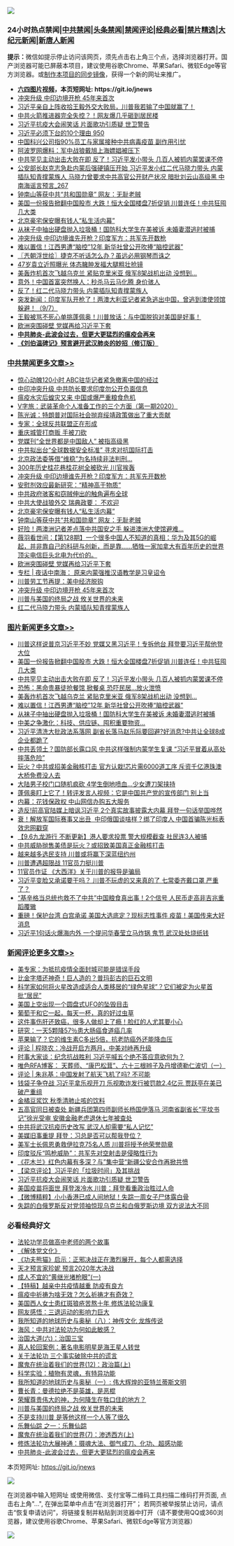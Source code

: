 ![](https://raw.githubusercontent.com/fqnews/bnews/master/64photo/fqnews-qr.jpg)

<div id="tt">
<h3>24小时热点禁闻|<a href="#%E4%B8%AD%E5%85%B1%E7%A6%81%E9%97%BB%E6%9B%B4%E5%A4%9A%E6%96%87%E7%AB%A0">中共禁闻</a>|<a href="#%E5%9B%BE%E7%89%87%E6%96%B0%E9%97%BB%E6%9B%B4%E5%A4%9A%E6%96%87%E7%AB%A0">头条禁闻</a>|<a href="#%E6%96%B0%E9%97%BB%E8%AF%84%E8%AE%BA%E6%9B%B4%E5%A4%9A%E6%96%87%E7%AB%A0">禁闻评论|<a href="#%E5%BF%85%E7%9C%8B%E7%BB%8F%E5%85%B8%E5%A5%BD%E6%96%87">经典必看|<a href="/video.md#%E7%A6%81%E7%89%87%E7%B2%BE%E9%80%89">禁片精选</a>|<a href="https://github.com/fqnews/djy/blob/master/gb/nf1351518.md#1">大纪元新闻</a>|<a href="https://github.com/fqnews/ntdtv/blob/master/gb/prog204.md#1">新唐人新闻</a></h3>
<div><b>提示：</b>微信如提示停止访问该网页，须先点击右上角三个点，选择浏览器打开。国产浏览器可能已屏蔽本项目，建议使用谷歌Chrome、苹果Safari、微软Edge等官方浏览器。或<a href="https://github.com/fqnews/bnews/blob/master/%E5%88%B6%E4%BD%9Cgit%E7%A6%81%E9%97%BB%E9%95%9C%E5%83%8F.md">制作本项目的同步镜像</a>，获得一个新的网址来推广。</div>
<ul>
<li><b><a href="http://d1.bdrive.tk/64.mp4" target="_blank">六四图片视频</a>，本页短网址: https://git.io/jnews</b></li>
<li><a href="/cbnews/20200908/1392788.md">冲突升级 中印边境开枪 45年来首次</a></li>
<li><a href="/bannedvideo/20200908/1392670.md">习近平亲自上阵收拾王毅外交大败局，川普我若输了中国就赢了！</a></li>
<li><a href="/cbnews/20200908/1392607.md">中共火箭推进器完全失控？！网友爆几乎砸到居民楼</a></li>
<li><a href="/comments/20200908/1392967.md">习近平抗疫大会闹笑话 片面歌功引质疑 世卫警告</a></li>
<li><a href="/bannedvideo/20200908/1392651.md">习近平必须下台的10个理由 950</a></li>
<li><a href="/cnnews/20200908/1392641.md">中国科兴公司指90%员工与家属接种中共病毒疫苗 副作用引忧</a></li>
<li><a href="/cnnews/20200908/1392960.md">阿波罗网爆料：军中战狼戴旭上海嫖娼被压下</a></li>
<li><a href="/topimagenews/20200908/1392983.md">中共罕见主动出击大败在即 反了！习近平发小带头 几百人被抓​​​​​内蒙罢课不停</a></li>
<li><a href="/comments/20200908/1392786.md">公安部长赵克志急赴内蒙后强硬镇压开始 习近平发小红二代马晓力带头 内蒙插队知青撑蒙族人 马晓力曾要求中共高官公开财产状况 暗批刘云山高级黑 中南海谣言预言_267</a></li>
<li><a href="/cbnews/20200908/1392870.md">钟南山等获中共“共和国勋章” 网友：无耻老贼</a></li>
<li><a href="/topimagenews/20200908/1392984.md">美国一份报告掀翻中国股市 大跌！恒大全国楼盘7折促销 川普连任！中共狂囤几大类</a></li>
<li><a href="/cbnews/20200908/1392877.md">北京豪宅保安曝有钱人“私生活内幕”</a></li>
<li><a href="/topimagenews/20200908/1392732.md">从袜子中抽出硬盘抛入垃圾桶！国防科大学生在美被诉 未婚妻潜逃时被捕</a></li>
<li><a href="/cbnews/20200908/1392929.md">冲突升级 中印边境谁先开枪？印度军方：共军先开数枪</a></li>
<li><a href="/topimagenews/20200908/1392733.md">难以置信！江西男遭“脑控”12年 新华社曾公开吹捧“脑控武器”</a></li>
<li><a href="/ssgc/20200908/1392647.md">〖兲朝浮世绘〗捷克不听话怎么办？虽远必用钢琴而诛之</a></li>
<li><a href="/yule/20200908/1392632.md">47岁袁立近照曝光 体态臃肿发福大腿粗壮抢镜</a></li>
<li><a href="/topimagenews/20200908/1392826.md">美轰炸机首次飞越乌克兰 紧贴克里米亚 俄军8架战机出动 没想到…</a></li>
<li><a href="/baitai/20200908/1392797.md">意外！中国首富突然换人：秒杀马云马化腾 身价骇人</a></li>
<li><a href="/comments/20200908/1392724.md">反了！红二代马晓力带头 内蒙插队知青撑蒙族人</a></li>
<li><a href="/bannedvideo/20200908/1392801.md">突发新闻：印度军队开枪了！两澳大利亚记者紧急逃出中国，曾逃到澳使领馆躲避！（9/7）</a></li>
<li><a href="/cbnews/20200908/1392639.md">王毅被骂不死心单挑蓬佩奥！川普放话：与中国脱钩对美国是好事！</a></li>
<li><a href="/cbnews/20200908/1392834.md">欧洲突围碰壁 党媒再给习近平下套</a></li>
<li><b><a href="/comments/20200211/1275071.md" target="_blank">中共肺炎-此波会过去，但更大更猛烈的瘟疫会再来</a></b></li>
<li><b><a href="/comments/20200207/1272816.md" target="_blank">《刘伯温碑记》预言避开武汉肺炎的妙招（修订版）</a></b></li>
</ul>
</div>

<div class="catlist">
<h3><a href="/cbnews/" target="_blank">中共禁闻</a><span><a href="/cbnews/" target="_blank" rel="nofollow">更多文章>></a></span></h3>
<ul>
<li><a href="/cbnews/20200909/1393154.md" target="_blank">惊心动魄120小时 ABC驻华记者紧急撤离中国的经过</a></li>
<li><a href="/cbnews/20200908/1392986.md" target="_blank">中印冲突升级 中共防长要求印度勿公开负面信息</a></li>
<li><a href="/cbnews/20200908/1392985.md" target="_blank">瘟疫水灾后蝗灾又来 中国或爆严重粮食危机</a></li>
<li><a href="/cbnews/20200908/1392978.md" target="_blank">V字旅：武装革命个人准备工作的三个方面（第一期2020）</a></li>
<li><a href="/cbnews/20200908/1392974.md" target="_blank">陈光诚：特朗普对国际社会抛弃绥靖政策做出了重大贡献</a></li>
<li><a href="/cbnews/20200908/1392952.md" target="_blank">专家：全球反共联盟正在形成</a></li>
<li><a href="/cbnews/20200908/1392951.md" target="_blank">重庆城管打商贩 手被刀砍</a></li>
<li><a href="/cbnews/20200908/1392950.md" target="_blank">党媒刊“全世界都是中国敌人” 被指高级黑</a></li>
<li><a href="/cbnews/20200908/1392949.md" target="_blank">中共拟出台“全球数据安全标准” 寻求对抗国际打击</a></li>
<li><a href="/cbnews/20200908/1392945.md" target="_blank">北京政法委等借“维稳”为名持续非法判刑…</a></li>
<li><a href="/cbnews/20200908/1392938.md" target="_blank">300年历史桂花巷桂花树全被砍光 川官挨轰</a></li>
<li><a href="/cbnews/20200908/1392929.md" target="_blank">冲突升级 中印边境谁先开枪？印度军方：共军先开数枪</a></li>
<li><a href="/comments/20200908/1392881.md" target="_blank">安慰剂效应最新研究：“精神高于物质”</a></li>
<li><a href="/cbnews/20200908/1392904.md" target="_blank">中共政府骇客和窃贼伸出的触角遍布全球</a></li>
<li><a href="/cbnews/20200908/1392878.md" target="_blank">中共大使战狼外交 瑞典政要： 不欢迎</a></li>
<li><a href="/cbnews/20200908/1392877.md" target="_blank">北京豪宅保安曝有钱人“私生活内幕”</a></li>
<li><a href="/cbnews/20200908/1392870.md" target="_blank">钟南山等获中共“共和国勋章” 网友：无耻老贼</a></li>
<li><a href="/cbnews/20200908/1392840.md" target="_blank">好险！两澳洲记者差点落中共国安之手 躲进澳洲大使馆避难…</a></li>
<li><a href="/cbnews/20200908/1392839.md" target="_blank">薇羽看世间：【第128期】一个很多中国人不知道的真相：华为及其5G的崛起，并非靠自己的科研与创新，而是靠……牺牲一家加拿大有百年历史的世界顶尖电信巨头北电为代价的。</a></li>
<li><a href="/cbnews/20200908/1392834.md" target="_blank">欧洲突围碰壁 党媒再给习近平下套</a></li>
<li><a href="/cbnews/20200908/1392831.md" target="_blank">专栏 | 夜话中南海： 原来内蒙强推汉语教学是习皇诏令</a></li>
<li><a href="/cbnews/20200908/1392808.md" target="_blank">川普劳工节再提：美中经济脱钩</a></li>
<li><a href="/cbnews/20200908/1392788.md" target="_blank">冲突升级 中印边境开枪 45年来首次</a></li>
<li><a href="/comments/20200908/1392488.md" target="_blank">川普与美国的终局之战 攸关世界的未来</a></li>
<li><a href="/cbnews/20200908/1392769.md" target="_blank">红二代马晓力带头 内蒙插队知青撑蒙族人</a></li>

</ul>
</div>
<div class="catlist">
<h3><a href="/topimagenews/" target="_blank">图片新闻</a><span><a href="/topimagenews/" target="_blank" rel="nofollow">更多文章>></a></span></h3>
<ul>
<li><a href="/topimagenews/20200908/1393069.md" target="_blank">川普这样说普京习近平不妙 党媒又黑习近平！专拆他台 拜登要习近平帮他登大位</a></li>
<li><a href="/topimagenews/20200908/1392984.md" target="_blank">美国一份报告掀翻中国股市 大跌！恒大全国楼盘7折促销 川普连任！中共狂囤几大类</a></li>
<li><a href="/topimagenews/20200908/1392983.md" target="_blank">中共罕见主动出击大败在即 反了！习近平发小带头 几百人被抓​​​​​内蒙罢课不停</a></li>
<li><a href="/topimagenews/20200908/1392851.md" target="_blank">恐怖：黑命贵暴徒抢餐馆 掀餐桌 恐吓民居…放火泄愤</a></li>
<li><a href="/topimagenews/20200908/1392826.md" target="_blank">美轰炸机首次飞越乌克兰 紧贴克里米亚 俄军8架战机出动 没想到…</a></li>
<li><a href="/topimagenews/20200908/1392733.md" target="_blank">难以置信！江西男遭“脑控”12年 新华社曾公开吹捧“脑控武器”</a></li>
<li><a href="/topimagenews/20200908/1392732.md" target="_blank">从袜子中抽出硬盘抛入垃圾桶！国防科大学生在美被诉 未婚妻潜逃时被捕</a></li>
<li><a href="/topimagenews/20200908/1392592.md" target="_blank">中美之争激化：科技、供应链、囤积重要物资…</a></li>
<li><a href="/topimagenews/20200907/1392571.md" target="_blank">习近平清洗大批政法系落网 副省长落马赵乐际要回避?好消息?中共让全球8成企业都跪了</a></li>
<li><a href="/topimagenews/20200907/1392476.md" target="_blank">中共丢领土？国防部长露口风 中共这样强制内蒙学生复课 “习近平冒着从高处摔落危险”</a></li>
<li><a href="/topimagenews/20200907/1392429.md" target="_blank">玩火？中共或招美金融核打击 官方认栽!芯片需6000道工序 斥资千亿港珠澳大桥免费没人去</a></li>
<li><a href="/topimagenews/20200907/1392356.md" target="_blank">大陆男子校门口随机疯砍 4学生倒地喷血…少女遭刀架挟持</a></li>
<li><a href="/topimagenews/20200907/1392249.md" target="_blank">蓬佩奥盯上它了！转评发言人视频：它是中国共产党的宣传部门 别上当</a></li>
<li><a href="/topimagenews/20200907/1392139.md" target="_blank">内幕：花钱保政权 中山网信办购五大服务</a></li>
<li><a href="/topimagenews/20200906/1392072.md" target="_blank">造反!前高官陆媒上暗讽习近平 2个真实故事披露大内幕 拜登一句话举国哗然</a></li>
<li><a href="/topimagenews/20200906/1391995.md" target="_blank">衰！解放军国际赛事又出丑  中印俄国谈啥样？绑了印度人 中国首骗陈光标表效忠网戳穿</a></li>
<li><a href="/topimagenews/20200906/1391905.md" target="_blank">【9.6九龙游行 不断更新】港人要求投票 警大规模截查 社民连3人被捕</a></li>
<li><a href="/topimagenews/20200906/1391878.md" target="_blank">中共威胁抛售美债是玩火？或招致美国真正金融核打击</a></li>
<li><a href="/topimagenews/20200906/1391824.md" target="_blank">越来越多选民支持 川普或将赢下深蓝纽约州</a></li>
<li><a href="/topimagenews/20200906/1391823.md" target="_blank">川普遭遇超限战 11官员力挺川普</a></li>
<li><a href="/topimagenews/20200906/1391807.md" target="_blank">11官员作证 《大西洋》关于川普的报导是骗局</a></li>
<li><a href="/topimagenews/20200905/1391560.md" target="_blank">习近平变脸又承诺要干吗？ 川普不玩虚的又来真的了 七常委齐戴口罩 严重了？</a></li>
<li><a href="/topimagenews/20200905/1391493.md" target="_blank">“基辛格当总统也救不了中共”中国粮食真出事！2个信号 人民币走高非吉兆重蹈覆辙</a></li>
<li><a href="/topimagenews/20200904/1391051.md" target="_blank">重磅！保护台湾 白宫承诺 美国大选底定？现标志性事件 疫苗！美国传来大好消息</a></li>
<li><a href="/topimagenews/20200904/1391029.md" target="_blank">习近平1句话火爆海内外 一个提问华春莹立马炸锅 鬼节 武汉处处烧纸钱</a></li>

</ul>
</div>
<div class="catlist">
<h3><a href="/comments/" target="_blank">新闻评论</a><span><a href="/comments/" target="_blank" rel="nofollow">更多文章>></a></span></h3>
<ul>
<li><a href="/comments/20200909/1393185.md" target="_blank">美专家：为抵抗疫情全面封城可能是错误手段</a></li>
<li><a href="/comments/20200909/1393184.md" target="_blank">比金字塔还神奇！巨人造的？普玛彭古的巨石文明</a></li>
<li><a href="/comments/20200909/1393167.md" target="_blank">科学家如何将火星改造成适合人类移居的“绿色星球”？它们被定为火星首批“居民”</a></li>
<li><a href="/comments/20200908/1393064.md" target="_blank">美国上空出现一个圆盘式UFO的坠毁目击</a></li>
<li><a href="/comments/20200908/1393063.md" target="_blank">葡萄干和它一起，每天一杯，真的好过虫草</a></li>
<li><a href="/comments/20200908/1393062.md" target="_blank">这件事伤肝还致癌，很多人做却上了瘾！脸红的人尤其要小心</a></li>
<li><a href="/comments/20200908/1393061.md" target="_blank">研究：一天5颗降57％患大肠癌食道癌几率</a></li>
<li><a href="/comments/20200908/1393060.md" target="_blank">苹果输了？它的维生素C多出5倍，抗老防癌外还能降血压</a></li>
<li><a href="/comments/20200908/1393055.md" target="_blank">评论 | 程晓农：冷战开启方两月，中美对峙再升级</a></li>
<li><a href="/comments/20200908/1393029.md" target="_blank">时事大家谈：纪念抗战胜利 习近平喊五个绝不答应意欲何为？</a></li>
<li><a href="/comments/20200908/1393025.md" target="_blank">唯色RFA博客： 天葬师、“康巴松茸”、六十三根辫子及丹增德勒仁波切（一）</a></li>
<li><a href="/comments/20200908/1393024.md" target="_blank">评论 | 朱兆基：中国发射了航天飞机了吗? 不可能</a></li>
<li><a href="/comments/20200908/1393018.md" target="_blank">钱袋子争夺战 习近平拿乐视开刀 乐视欺诈发行被罚款2.4亿元 贾跃亭在美已破产重组</a></li>
<li><a href="/comments/20200908/1393015.md" target="_blank">金橘豆浆饮 秋季清肺止咳的饮料</a></li>
<li><a href="/comments/20200908/1393008.md" target="_blank">五高官同日被查处 新疆兵团第四师副师长杨国伊落马 河南省副省长“平坟书记”徐光受审 安徽金融老虎退休七年被查处</a></li>
<li><a href="/comments/20200908/1393005.md" target="_blank">中共将武汉抗疫历史改写 武汉人却需要“私人记忆”</a></li>
<li><a href="/comments/20200908/1393004.md" target="_blank">美媒旧事重提 拜登：习总是否可以帮我登位？</a></li>
<li><a href="/comments/20200908/1393003.md" target="_blank">美军士长佩恩勇救伊拉克75名人质 川普将授予他荣誉勋章</a></li>
<li><a href="/comments/20200908/1393002.md" target="_blank">印度驳斥“鸣枪威胁”：共军先对空射击是侵略性行为</a></li>
<li><a href="/comments/20200908/1393001.md" target="_blank">《花木兰》红色内幕有多深？与”集中营“新疆公安合作再掀共愤</a></li>
<li><a href="/comments/20200908/1392991.md" target="_blank">【梁京评论】习近平的「垃圾时间」及其挑战</a></li>
<li><a href="/comments/20200908/1392967.md" target="_blank">习近平抗疫大会闹笑话 片面歌功引质疑 世卫警告</a></li>
<li><a href="/comments/20200908/1392966.md" target="_blank">美国疫苗将面世 拜登泼冷水 川普：拜登看重政治胜过人命</a></li>
<li><a href="/comments/20200908/1392955.md" target="_blank">【微博精粹】小小香港已成人间地狱！失踪一周女子尸体露白骨</a></li>
<li><a href="/comments/20200908/1392941.md" target="_blank">失踪的白俄罗斯反对党领袖惊现乌克兰和白俄罗斯边境 双方说法大不同</a></li>

</ul>
</div>

<div class="catlist">
<h3>必看经典好文</h3>
<ul>
<li><a href="/comments/20200629/1352533.md" target="_blank">法轮功学员做高中老师的两个故事</a></li>
<li><a href="/bookwiki/20130610/138400.md" target="_blank">《解体党文化》</a></li>
<li><a href="/comments/20200308/1290182.md" target="_blank">《功夫熊猫》启示：正邪决战正在激烈展开，每个人都需选择</a></li>
<li><a href="/topimagenews/20200513/1327828.md" target="_blank">天才预言家珍妮 预言2020年大决战</a></li>
<li><a href="/lifebaike/20200527/1334909.md" target="_blank">成人不宜的“黄继光堵枪眼”(一)</a></li>
<li><a href="/comments/20200424/1318689.md" target="_blank">【特稿】越亲中共疫情越重 防疫有良方</a></li>
<li><a href="/comments/20200502/1322275.md" target="_blank">瘟疫中祈祷为啥无效？怎么祈祷才有奇效？</a></li>
<li><a href="/comments/20190126/1070164.md" target="_blank">美国西人女士患红斑狼疮苦熬十年 修炼法轮功康复</a></li>
<li><a href="/cbnews/20200126/1265515.md" target="_blank">网友感悟：三退运动的影响力巨大</a></li>
<li><a href="/topimagenews/20180225/905380.md" target="_blank">我所知道的地球历史与奥秘（八）：神传文化 龙族传说</a></li>
<li><a href="/comments/20191218/1228234.md" target="_blank">海风：中共对法轮功为何如此敏感？</a></li>
<li><a href="/cbnews/20180312/913459.md" target="_blank">治国大道(六)：治国三宝</a></li>
<li><a href="/comments/20200523/1332915.md" target="_blank">真人轮回案例：著名电影明星是海王星人转世</a></li>
<li><a href="/cbnews/20200703/1354907.md" target="_blank">关于法轮功 三个事实破除中共的谎言</a></li>
<li><a href="/topimagenews/20180601/951286.md" target="_blank">魔鬼在统治着我们的世界(12)：政治篇(上)</a></li>
<li><a href="/comments/20200605/783205.md" target="_blank">科学实验：植物有灵魂，有特异功能</a></li>
<li><a href="/tculture/xiulian/20170611/772817.md" target="_blank">我所知道的地球历史与奥秘（一）: 伟大辉煌的亚特兰蒂斯文明</a></li>
<li><a href="/comments/20180726/727420.md" target="_blank">曹长青：曼德拉绝不是英雄，是恶棍</a></li>
<li><a href="/comments/20200618/1346830.md" target="_blank">荣耀尊贵伟大的神，为何降生在牲口住的地方？</a></li>
<li><a href="/comments/20200908/1392488.md" target="_blank">川普与美国的终局之战 攸关世界的未来</a></li>
<li><a href="/comments/20200716/1361654.md" target="_blank">不是支持川普 是等他这样一个人等了很久</a></li>
<li><a href="/tculture/20170710/789533.md" target="_blank">乐舞仙踪 之一：乐舞仙踪</a></li>
<li><a href="/topimagenews/20180527/948369.md" target="_blank">魔鬼在统治着我们的世界(7)：渗透西方(上)</a></li>
<li><a href="/comments/20191203/1234383.md" target="_blank">修炼法轮功大展神通：摄魂大法、御气成刀、化功、超感功能</a></li>
<li><a href="/comments/20200211/1275071.md" target="_blank">中共肺炎-此波会过去，但更大更猛烈的瘟疫会再来</a></li>

</ul>
</div>

本页短网址: https://git.io/jnews

![](https://raw.githubusercontent.com/fqnews/bnews/master/64photo/fqnews-qr.jpg)

在浏览器中输入短网址 或使用微信、支付宝等二维码工具扫描二维码打开页面, 点击右上角"...", 在弹出菜单中点击“在浏览器打开”； 若网页被举报禁止访问，请点击“恢复申请访问”，将链接复制并粘贴到浏览器中打开（请不要使用QQ或360浏览器，建议使用谷歌Chrome、苹果Safari、微软Edge等官方浏览器）

![](https://raw.githubusercontent.com/fqnews/bnews/master/64photo/wx.jpg)